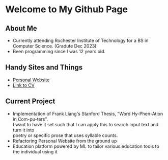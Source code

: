 # Welcome to My Github Page

<!--
**aidanMellin/aidanMellin** is a ✨ _special_ ✨ repository because its `README.md` (this file) appears on your GitHub profile.

Here are some ideas to get you started:

- 🔭 I’m currently working on ...
- 🌱 I’m currently learning ...
- 👯 I’m looking to collaborate on ...
- 🤔 I’m looking for help with ...
- 💬 Ask me about ...
- 📫 How to reach me: ...
- 😄 Pronouns: ...
- ⚡ Fun fact: ...
-->

## About Me
- Currently attending Rochester Institute of Technology for a BS in Computer Science. (Gradute Dec 2023)
- Been programming since I was 12 years old.

## Handy Sites and Things
- [Personal Website](https://aidanmellin.github.io)
- [Link to CV](https://onedrive.live.com/?authkey=%21ABE%2DfRtbMxyfIes&cid=312E24844831A1E0&id=312E24844831A1E0%218940&parId=root&o=OneUp)

## Current Project
- Implementation of Frank Liang's Stanford Thesis, "Word Hy-Phen-Ation in Com-pu-ters".  
I want to have it set such that I can apply this to search input text and turn it into  
poetry or specific prose that uses syllable counts.
- Refactoring Personal Website from the ground up
- Education platform powered by ML to tailor various education tools to the individual using it
